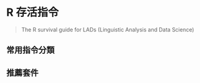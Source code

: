 # R 存活指令

> The R survival guide for LADs (Linguistic Analysis and Data Science) 


## 常用指令分類









## 推薦套件




